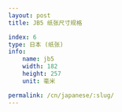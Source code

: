 ```yaml
---
layout: post
title: JB5 纸张尺寸规格

index: 6
type: 日本 (纸张)
info:
    name: jb5
    width: 182
    height: 257
    unit: 毫米

permalink: /cn/japanese/:slug/
---
```



